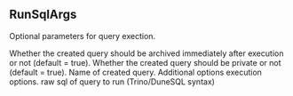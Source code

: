 ## RunSqlArgs
Optional parameters for query exection.

<ParamField path="archiveAfter" type="text">
Whether the created query should be archived immediately after execution or not (default &#x3D; true).
</ParamField>
<ParamField path="isPrivate" type="text">
Whether the created query should be private or not (default &#x3D; true).
</ParamField>
<ParamField path="name" type="text">
Name of created query.
</ParamField>
<ParamField path="opts" type="text">
Additional options execution options.
</ParamField>
<ParamField path="performance" type="">

</ParamField>
<ParamField path="query_parameters" type="">

</ParamField>
<ParamField path="query_sql" type="text">
raw sql of query to run (Trino/DuneSQL syntax)
</ParamField>

